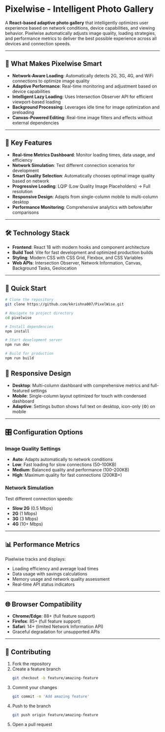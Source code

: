 # Pixelwise - Intelligent Photo Gallery

A **React-based adaptive photo gallery** that intelligently optimizes user experience based on network conditions, device capabilities, and viewing behavior. Pixelwise automatically adjusts image quality, loading strategies, and performance metrics to deliver the best possible experience across all devices and connection speeds.

---

## 🎯 What Makes Pixelwise Smart

- **Network-Aware Loading**: Automatically detects 2G, 3G, 4G, and WiFi connections to optimize image quality  
- **Adaptive Performance**: Real-time monitoring and adjustment based on device capabilities  
- **Intelligent Lazy Loading**: Uses Intersection Observer API for efficient viewport-based loading  
- **Background Processing**: Leverages idle time for image optimization and preloading  
- **Canvas-Powered Editing**: Real-time image filters and effects without external dependencies  

---

## 🚀 Key Features

- **Real-time Metrics Dashboard**: Monitor loading times, data usage, and efficiency  
- **Network Simulation**: Test different connection scenarios for development  
- **Smart Quality Selection**: Automatically chooses optimal image quality based on network  
- **Progressive Loading**: LQIP (Low Quality Image Placeholders) → Full resolution  
- **Responsive Design**: Adapts from single-column mobile to multi-column desktop  
- **Performance Monitoring**: Comprehensive analytics with before/after comparisons  

---

## 🛠️ Technology Stack

- **Frontend**: React 18 with modern hooks and component architecture  
- **Build Tool**: Vite for fast development and optimized production builds  
- **Styling**: Modern CSS with CSS Grid, Flexbox, and CSS Variables  
- **Web APIs**: Intersection Observer, Network Information, Canvas, Background Tasks, Geolocation  

---

## 🚀 Quick Start

```bash
# Clone the repository
git clone https://github.com/kkrishna007/PixelWise.git

# Navigate to project directory
cd pixelwise

# Install dependencies
npm install

# Start development server
npm run dev

# Build for production
npm run build
```
## 📱 Responsive Design

- **Desktop**: Multi-column dashboard with comprehensive metrics and full-featured settings  
- **Mobile**: Single-column layout optimized for touch with condensed dashboard  
- **Adaptive**: Settings button shows full text on desktop, icon-only (⚙️) on mobile  

---

## 🎛️ Configuration Options

### Image Quality Settings

- **Auto**: Adapts automatically to network conditions  
- **Low**: Fast loading for slow connections (50–100KB)  
- **Medium**: Balanced quality and performance (100–200KB)  
- **High**: Maximum quality for fast connections (200KB+)  

### Network Simulation

Test different connection speeds:  
- **Slow 2G** (0.5 Mbps)  
- **2G** (1 Mbps)  
- **3G** (3 Mbps)  
- **4G** (10+ Mbps)  

---

## 📊 Performance Metrics

Pixelwise tracks and displays:

- Loading efficiency and average load times  
- Data usage with savings calculations  
- Memory usage and network quality assessment  
- Real-time API status indicators  

---

## 🌐 Browser Compatibility

- **Chrome/Edge**: 88+ (full feature support)  
- **Firefox**: 85+ (full feature support)  
- **Safari**: 14+ (limited Network Information API)  
- Graceful degradation for unsupported APIs  

---

## 🤝 Contributing

1. Fork the repository  
2. Create a feature branch  
   ```bash
   git checkout -b feature/amazing-feature
   ```
3. Commit your changes
   ```bash
   git commit -m 'Add amazing feature'
   ```
4. Push to the branch
   ```bash
   git push origin feature/amazing-feature
   ```
5. Open a pull request

